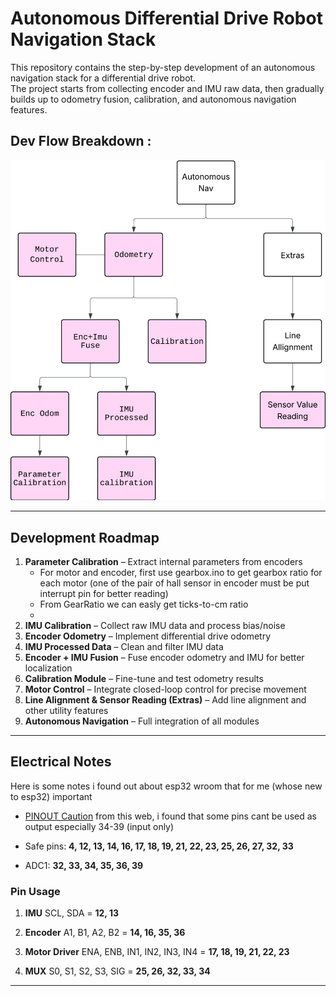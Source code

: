 # Autonomous Differential Drive Robot Navigation Stack

This repository contains the step-by-step development of an autonomous navigation stack for a differential drive robot.  
The project starts from collecting encoder and IMU raw data, then gradually builds up to odometry fusion, calibration, and autonomous navigation features.



## Dev Flow Breakdown : 

<img src="figure/workchart.png" width="600">


---
## Development Roadmap
1. **Parameter Calibration** – Extract internal parameters from encoders 
    - For motor and encoder, first use gearbox.ino to get gearbox ratio for each motor (one of the pair of hall sensor in encoder must be put interrupt pin for better reading)
    - From GearRatio we can easly get ticks-to-cm ratio
    - 
2. **IMU Calibration** – Collect raw IMU data and process bias/noise  
3. **Encoder Odometry** – Implement differential drive odometry  
4. **IMU Processed Data** – Clean and filter IMU data  
5. **Encoder + IMU Fusion** – Fuse encoder odometry and IMU for better localization  
6. **Calibration Module** – Fine-tune and test odometry results  
7. **Motor Control** – Integrate closed-loop control for precise movement  
8. **Line Alignment & Sensor Reading (Extras)** – Add line alignment and other utility features  
9. **Autonomous Navigation** – Full integration of all modules

---
## Electrical Notes
Here is some notes i found out about esp32 wroom that for me (whose new to esp32) important
- [PINOUT Caution](https://lastminuteengineers.com/esp32-wroom-32-pinout-reference/)
from this web, i found that some pins cant be used as output especially 34-39 (input only)

- Safe pins:
    **4, 12, 13, 14, 16, 17, 18, 19, 21, 22, 23, 25, 26, 27, 32, 33**
- ADC1:
    **32, 33, 34, 35, 36, 39**

### Pin Usage
1. **IMU**
SCL, SDA = **12, 13**

2. **Encoder**
A1, B1, A2, B2 = **14, 16, 35, 36**

3. **Motor Driver** 
ENA, ENB, IN1, IN2, IN3, IN4 = **17, 18, 19, 21, 22, 23**

4. **MUX**
S0, S1, S2, S3, SIG = **25, 26, 32, 33, 34**
---


